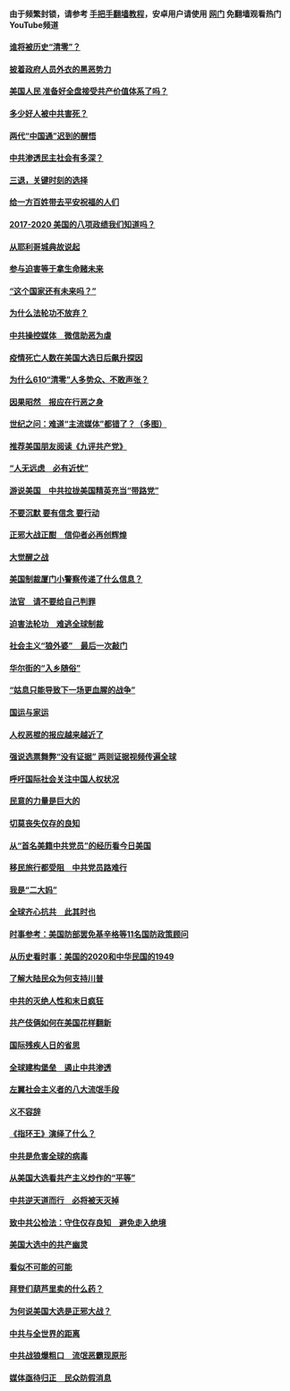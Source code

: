 #### 由于频繁封锁，请参考 [手把手翻墙教程](https://github.com/gfw-breaker/guides/wiki/)，安卓用户请使用 [网门](https://github.com/gfw-breaker/nogfw/blob/master/dl.md?t=01241500) 免翻墙观看热门YouTube频道 

#### [谁将被历史“清零”？](../pages/73/417485.md?t=01241500) 

#### [披着政府人员外衣的黑恶势力](../pages/73/417442.md?t=01241500) 

#### [美国人民 准备好全盘接受共产价值体系了吗？](../pages/73/417491.md?t=01241500) 

#### [多少好人被中共害死？](../pages/73/417144.md?t=01241500) 

#### [两代“中国通”迟到的醒悟](../pages/73/417064.md?t=01241500) 

#### [中共渗透民主社会有多深？](../pages/73/417063.md?t=01241500) 

#### [三退，关键时刻的选择](../pages/73/416969.md?t=01241500) 

#### [给一方百姓带去平安祝福的人们](../pages/73/416941.md?t=01241500) 

#### [2017-2020  美国的八项政绩我们知道吗？](../pages/73/416968.md?t=01241500) 

#### [从耶利哥城典故说起](../pages/73/416892.md?t=01241500) 

#### [参与迫害等于拿生命赌未来](../pages/73/416856.md?t=01241500) 

#### [“这个国家还有未来吗？”](../pages/73/416852.md?t=01241500) 

#### [为什么法轮功不放弃？](../pages/73/416864.md?t=01241500) 

#### [中共操控媒体　微信助恶为虐](../pages/73/416724.md?t=01241500) 

#### [疫情死亡人数在美国大选日后飙升探因](../pages/73/416606.md?t=01241500) 

#### [为什么610“清零”人多势众、不敢声张？](../pages/73/416632.md?t=01241500) 

#### [因果昭然　报应在行恶之身](../pages/73/416582.md?t=01241500) 

#### [世纪之问：难道“主流媒体”都错了？（多图）](../pages/73/416571.md?t=01241500) 

#### [推荐美国朋友阅读《九评共产党》](../pages/73/416510.md?t=01241500) 

#### [“人无远虑　必有近忧”](../pages/73/416513.md?t=01241500) 

#### [游说美国　中共拉拢美国精英充当“带路党”](../pages/73/416529.md?t=01241500) 

#### [不要沉默 要有信念 要行动](../pages/73/416457.md?t=01241500) 

#### [正邪大战正酣　信仰者必再创辉煌](../pages/73/416433.md?t=01241500) 

#### [大觉醒之战](../pages/73/416456.md?t=01241500) 

#### [美国制裁厦门小警察传递了什么信息？](../pages/73/416432.md?t=01241500) 

#### [法官　请不要给自己判罪](../pages/73/416379.md?t=01241500) 

#### [迫害法轮功　难逃全球制裁](../pages/73/416380.md?t=01241500) 

#### [社会主义“狼外婆”　最后一次敲门](../pages/73/416394.md?t=01241500) 

#### [华尔街的“入乡随俗”](../pages/73/416395.md?t=01241500) 

#### [“姑息只能导致下一场更血腥的战争”](../pages/73/416223.md?t=01241500) 

#### [国运与家运](../pages/73/416224.md?t=01241500) 

#### [人权恶棍的报应越来越近了](../pages/73/416276.md?t=01241500) 

#### [强说选票舞弊“没有证据” 两则证据视频传遍全球](../pages/73/416227.md?t=01241500) 

#### [呼吁国际社会关注中国人权状况](../pages/73/416135.md?t=01241500) 

#### [民意的力量是巨大的](../pages/73/416222.md?t=01241500) 

#### [切莫丧失仅存的良知](../pages/73/416134.md?t=01241500) 

#### [从“首名美籍中共党员”的经历看今日美国](../pages/73/416114.md?t=01241500) 

#### [移民旅行都受阻　中共党员路难行](../pages/73/416033.md?t=01241500) 

#### [我是“二大妈”](../pages/73/415529.md?t=01241500) 

#### [全球齐心抗共　此其时也](../pages/73/415989.md?t=01241500) 

#### [时事参考：美国防部罢免基辛格等11名国防政策顾问](../pages/73/415970.md?t=01241500) 

#### [从历史看时事：美国的2020和中华民国的1949](../pages/73/415949.md?t=01241500) 

#### [了解大陆民众为何支持川普](../pages/73/415950.md?t=01241500) 

#### [中共的灭绝人性和末日疯狂](../pages/73/415944.md?t=01241500) 

#### [共产伎俩如何在美国花样翻新](../pages/73/415908.md?t=01241500) 

#### [国际残疾人日的省思](../pages/73/415849.md?t=01241500) 

#### [全球建构堡垒　遏止中共渗透](../pages/73/415850.md?t=01241500) 

#### [左翼社会主义者的八大流氓手段](../pages/73/415802.md?t=01241500) 

#### [义不容辞](../pages/73/415807.md?t=01241500) 

#### [《指环王》演绎了什么？](../pages/73/415739.md?t=01241500) 

#### [中共是危害全球的病毒](../pages/73/415569.md?t=01241500) 

#### [从美国大选看共产主义炒作的“平等”](../pages/73/415654.md?t=01241500) 

#### [中共逆天道而行　必将被天灭掉](../pages/73/415626.md?t=01241500) 

#### [致中共公检法：守住仅存良知　避免走入绝境](../pages/73/415627.md?t=01241500) 

#### [美国大选中的共产幽灵](../pages/73/415618.md?t=01241500) 

#### [看似不可能的可能](../pages/73/415619.md?t=01241500) 

#### [拜登们葫芦里卖的什么药？](../pages/73/415531.md?t=01241500) 

#### [为何说美国大选是正邪大战？](../pages/73/415530.md?t=01241500) 

#### [中共与全世界的距离](../pages/73/415435.md?t=01241500) 

#### [中共战狼爆粗口　流氓恶霸现原形](../pages/73/415426.md?t=01241500) 

#### [媒体亟待归正　民众防假消息](../pages/73/415402.md?t=01241500) 

